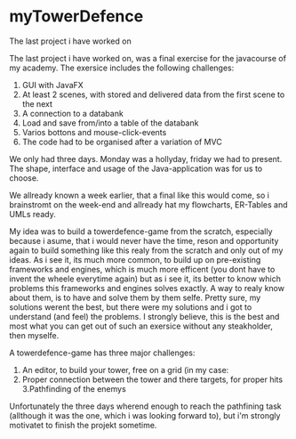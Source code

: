 # myTowerDefence
  
The last project i have worked on

The last project i have worked on, was a final exercise for the javacourse of my academy. The exersice includes the following challenges:

1. GUI with JavaFX
2. At least 2 scenes, with stored and delivered data from the first scene to the next
3. A connection to a databank
4. Load and save from/into a table of the databank
5. Varios bottons and mouse-click-events
6. The code had to be organised after a variation of MVC  

We only had three days. Monday was a hollyday, friday we had to present. The shape, interface and usage of the Java-application was for us to choose.

We allready known a week earlier, that a final like this would come, so i brainstromt on the week-end and allready hat my flowcharts, ER-Tables and UMLs ready.

My idea was to build a towerdefence-game from the scratch, especially because i asume, that i would never have the time, reson and opportunity again to build something like this realy from the scratch
and only out of my ideas. As i see it, its much more common, to build up on pre-existing frameworks and engines, which is much more efficent (you dont have to invent the wheele everytime again)
but as i see it, its better to know which problems this frameworks and engines solves exactly. A way to realy know about them, is to have and solve them by them selfe. Pretty sure, my solutions werent the best,
but there were my solutions and i got to understand (and feel) the problems. I strongly believe, this is the best and most what you can get out of such an exersice without any steakholder, then myselfe.

A towerdefence-game has three major challenges:
  1. An editor, to build your tower, free on a grid (in my case: 
  2. Proper connection between the tower and there targets, for proper hits
  3.Pathfinding of the enemys

Unfortunately the three days wherend enough to reach the pathfining task (allthough it was the one, which i was looking forward to), but i'm strongly motivatet to finish the projekt sometime.
